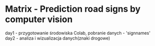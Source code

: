 # Matrix - Prediction road signs by computer vision

day1 - przygotowanie środowiska Colab, pobranie danych - 'signnames'
day2 - analiza i wizualizacja danych(znaki drogowe)
